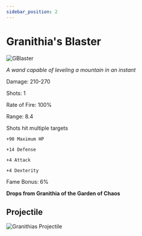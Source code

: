 ```yaml
---
sidebar_position: 2
---
```


# Granithia's Blaster

![GBlaster](https://vwiki.valorserver.com/api/item/picture/granithia's%20blaster)

<i>A wand capable of leveling a mountain in an instant</i>

Damage: 210-270

Shots: 1

Rate of Fire: 100%

Range: 8.4

Shots hit multiple targets

    +90 Maximum HP
    
    +14 Defense
    
    +4 Attack
    
    +4 Dexterity

Fame Bonus: 6%

**Drops from Granithia of the Garden of Chaos**

## Projectile

![Granithias Projectile](https://cdn.discordapp.com/attachments/953134990428868629/997626728501481694/granithiasblaster.gif)
